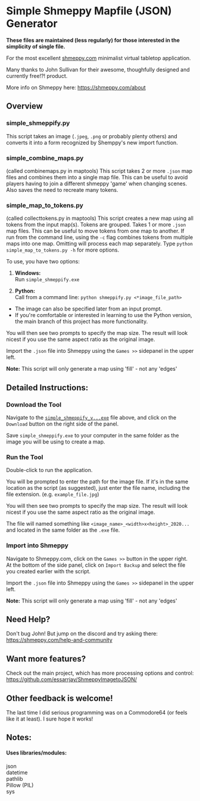
# **Simple Shmeppy Mapfile (JSON) Generator**

**These files are maintained (less regularly) for those interested in the simplicity of single file.**

For the most excellent [shmeppy.com](https://shmeppy.com/) minimalist virtual tabletop application.

Many thanks to John Sullivan for their awesome, thoughfully designed and currently free!?! product.

More info on Shmeppy here: https://shmeppy.com/about

## **Overview**

### simple_shmeppify.py
This script takes an image (`.jpeg`, `.png` or probably plenty others) and converts it into a form recognized by Shemppy's new import function.

### simple_combine_maps.py
(called combinemaps.py in maptools)
This script takes 2 or more `.json` map files and combines them into a single map file. This can be useful to avoid players having to join a different shmeppy 'game' when changing scenes. Also saves the need to recreate many tokens.

### simple_map_to_tokens.py
(called collecttokens.py in maptools)
This script creates a new map using all tokens from the input map(s). Tokens are grouped. Takes 1 or more `.json` map files. This can be useful to move tokens from one map to another. If run from the command line, using the `-c` flag combines tokens from multiple maps into one map. Omitting will process each map separately.  Type `python simple_map_to_tokens.py -h` for more options.

To use, you have two options:
1. **Windows:**  
  Run `simple_shmeppify.exe`

1. **Python:**  
  Call from a command line: `python shmeppify.py <*image_file_path>`  
  * The image can also be specified later from an input prompt.
  * If you're comfortable or interested in learning to use the Python version, the main branch of this project has more functionality.

You will then see two prompts to specify the map size. The result will look nicest if you use the same aspect ratio as the original image.

Import the `.json` file into Shmeppy using the `Games >>` sidepanel in the upper left.

**Note:** This script will only generate a map using 'fill' - not any 'edges'

## **Detailed Instructions:**

### Download the Tool
Navigate to the [`simple_shmeppify_v...exe`](https://github.com/essarrjay/ShmeppyImagetoJSON/blob/master/SingleFileScripts/simple_shmeppify_v1.1.0.exe) file above, and click on the `Download` button on the right side of the panel.

Save `simple_shmeppify.exe` to your computer in the same folder as the image you will be using to create a map.

### Run the Tool
Double-click to run the application.

You will be prompted to enter the path for the image file. If it's in the same location as the script (as suggested), just enter the file name, including the file extension. (e.g. `example_file.jpg`)

You will then see two prompts to specify the map size. The result will look nicest if you use the same aspect ratio as the original image.

The file will named something like `<image_name>_<width>x<height>_2020...` and located in the same folder as the `.exe` file.

### Import into Shmeppy  
Navigate to Shmeppy.com, click on the `Games >>` button in the upper right. At the bottom of the side panel, click on `Import Backup` and select the file you created earlier with the script.

Import the `.json` file into Shmeppy using the `Games >>` sidepanel in the upper left.

**Note:** This script will only generate a map using 'fill' - not any 'edges'

## **Need Help?**
Don't bug John! But jump on the discord and try asking there:
https://shmeppy.com/help-and-community

## **Want more features?**
Check out the main project, which has more processing options and control:  https://github.com/essarrjay/ShmeppyImagetoJSON/

## **Other feedback is welcome!**
The last time I did serious programming was on a Commodore64 (or feels like it at least). I sure hope it works!

## **Notes:**
#### Uses libraries/modules:  
json  
datetime  
pathlib  
Pillow (PIL)  
sys  
